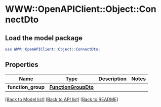 # WWW::OpenAPIClient::Object::ConnectDto

## Load the model package
```perl
use WWW::OpenAPIClient::Object::ConnectDto;
```

## Properties
Name | Type | Description | Notes
------------ | ------------- | ------------- | -------------
**function_group** | [**FunctionGroupDto**](FunctionGroupDto.md) |  | 

[[Back to Model list]](../README.md#documentation-for-models) [[Back to API list]](../README.md#documentation-for-api-endpoints) [[Back to README]](../README.md)


